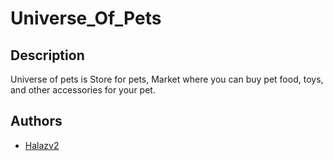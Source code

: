 # Universe_Of_Pets

## Description

Universe of pets is Store for pets, Market where you can buy pet food, toys, and other accessories for your pet.

## Authors

- [Halazv2](https://github.com/Halazv2)
